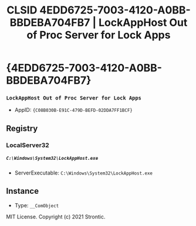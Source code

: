 ﻿---
title: "CLSID 4EDD6725-7003-4120-A0BB-BBDEBA704FB7 | LockAppHost Out of Proc Server for Lock Apps"
excerpt: What is COM-Object CLSID 4EDD6725-7003-4120-A0BB-BBDEBA704FB7?
---

# {4EDD6725-7003-4120-A0BB-BBDEBA704FB7}

### `LockAppHost Out of Proc Server for Lock Apps`
* AppID: `{C08B030B-E91C-479D-BEFD-02DDA7FF1BCF}`

## Registry


### LocalServer32

##### `C:\Windows\System32\LockAppHost.exe`
* ServerExecutable: `C:\Windows\System32\LockAppHost.exe`

## Instance

* Type: `__ComObject`

MIT License. Copyright (c) 2021 Strontic.


